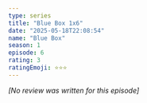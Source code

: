 ```yaml
---
type: series
title: "Blue Box 1x6"
date: "2025-05-18T22:08:54"
name: "Blue Box"
season: 1
episode: 6
rating: 3
ratingEmoji: ⭐️⭐️⭐️
---
```


*[No review was written for this episode]*
